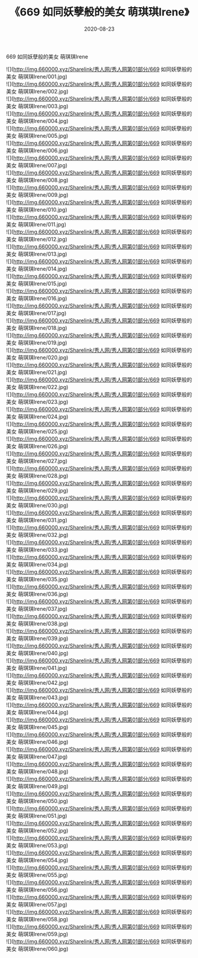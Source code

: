﻿---
layout: post
title:  《669 如同妖孽般的美女 萌琪琪Irene》
date:   2020-08-23
img: http://img.660000.xyz/Sharelink/秀人网/秀人网第01部分/669 如同妖孽般的美女 萌琪琪Irene/000.jpg
categories: [美女, 清纯, 唯美]
---

669 如同妖孽般的美女 萌琪琪Irene

  ![](http://img.660000.xyz/Sharelink/秀人网/秀人网第01部分/669 如同妖孽般的美女 萌琪琪Irene/001.jpg) <br> ![](http://img.660000.xyz/Sharelink/秀人网/秀人网第01部分/669 如同妖孽般的美女 萌琪琪Irene/002.jpg) <br> ![](http://img.660000.xyz/Sharelink/秀人网/秀人网第01部分/669 如同妖孽般的美女 萌琪琪Irene/003.jpg) <br> ![](http://img.660000.xyz/Sharelink/秀人网/秀人网第01部分/669 如同妖孽般的美女 萌琪琪Irene/004.jpg) <br> ![](http://img.660000.xyz/Sharelink/秀人网/秀人网第01部分/669 如同妖孽般的美女 萌琪琪Irene/005.jpg) <br> ![](http://img.660000.xyz/Sharelink/秀人网/秀人网第01部分/669 如同妖孽般的美女 萌琪琪Irene/006.jpg) <br> ![](http://img.660000.xyz/Sharelink/秀人网/秀人网第01部分/669 如同妖孽般的美女 萌琪琪Irene/007.jpg) <br> ![](http://img.660000.xyz/Sharelink/秀人网/秀人网第01部分/669 如同妖孽般的美女 萌琪琪Irene/008.jpg) <br> ![](http://img.660000.xyz/Sharelink/秀人网/秀人网第01部分/669 如同妖孽般的美女 萌琪琪Irene/009.jpg) <br> ![](http://img.660000.xyz/Sharelink/秀人网/秀人网第01部分/669 如同妖孽般的美女 萌琪琪Irene/010.jpg) <br> ![](http://img.660000.xyz/Sharelink/秀人网/秀人网第01部分/669 如同妖孽般的美女 萌琪琪Irene/011.jpg) <br> ![](http://img.660000.xyz/Sharelink/秀人网/秀人网第01部分/669 如同妖孽般的美女 萌琪琪Irene/012.jpg) <br> ![](http://img.660000.xyz/Sharelink/秀人网/秀人网第01部分/669 如同妖孽般的美女 萌琪琪Irene/013.jpg) <br> ![](http://img.660000.xyz/Sharelink/秀人网/秀人网第01部分/669 如同妖孽般的美女 萌琪琪Irene/014.jpg) <br> ![](http://img.660000.xyz/Sharelink/秀人网/秀人网第01部分/669 如同妖孽般的美女 萌琪琪Irene/015.jpg) <br> ![](http://img.660000.xyz/Sharelink/秀人网/秀人网第01部分/669 如同妖孽般的美女 萌琪琪Irene/016.jpg) <br> ![](http://img.660000.xyz/Sharelink/秀人网/秀人网第01部分/669 如同妖孽般的美女 萌琪琪Irene/017.jpg) <br> ![](http://img.660000.xyz/Sharelink/秀人网/秀人网第01部分/669 如同妖孽般的美女 萌琪琪Irene/018.jpg) <br> ![](http://img.660000.xyz/Sharelink/秀人网/秀人网第01部分/669 如同妖孽般的美女 萌琪琪Irene/019.jpg) <br> ![](http://img.660000.xyz/Sharelink/秀人网/秀人网第01部分/669 如同妖孽般的美女 萌琪琪Irene/020.jpg) <br> ![](http://img.660000.xyz/Sharelink/秀人网/秀人网第01部分/669 如同妖孽般的美女 萌琪琪Irene/021.jpg) <br> ![](http://img.660000.xyz/Sharelink/秀人网/秀人网第01部分/669 如同妖孽般的美女 萌琪琪Irene/022.jpg) <br> ![](http://img.660000.xyz/Sharelink/秀人网/秀人网第01部分/669 如同妖孽般的美女 萌琪琪Irene/023.jpg) <br> ![](http://img.660000.xyz/Sharelink/秀人网/秀人网第01部分/669 如同妖孽般的美女 萌琪琪Irene/024.jpg) <br> ![](http://img.660000.xyz/Sharelink/秀人网/秀人网第01部分/669 如同妖孽般的美女 萌琪琪Irene/025.jpg) <br> ![](http://img.660000.xyz/Sharelink/秀人网/秀人网第01部分/669 如同妖孽般的美女 萌琪琪Irene/026.jpg) <br> ![](http://img.660000.xyz/Sharelink/秀人网/秀人网第01部分/669 如同妖孽般的美女 萌琪琪Irene/027.jpg) <br> ![](http://img.660000.xyz/Sharelink/秀人网/秀人网第01部分/669 如同妖孽般的美女 萌琪琪Irene/028.jpg) <br> ![](http://img.660000.xyz/Sharelink/秀人网/秀人网第01部分/669 如同妖孽般的美女 萌琪琪Irene/029.jpg) <br> ![](http://img.660000.xyz/Sharelink/秀人网/秀人网第01部分/669 如同妖孽般的美女 萌琪琪Irene/030.jpg) <br> ![](http://img.660000.xyz/Sharelink/秀人网/秀人网第01部分/669 如同妖孽般的美女 萌琪琪Irene/031.jpg) <br> ![](http://img.660000.xyz/Sharelink/秀人网/秀人网第01部分/669 如同妖孽般的美女 萌琪琪Irene/032.jpg) <br> ![](http://img.660000.xyz/Sharelink/秀人网/秀人网第01部分/669 如同妖孽般的美女 萌琪琪Irene/033.jpg) <br> ![](http://img.660000.xyz/Sharelink/秀人网/秀人网第01部分/669 如同妖孽般的美女 萌琪琪Irene/034.jpg) <br> ![](http://img.660000.xyz/Sharelink/秀人网/秀人网第01部分/669 如同妖孽般的美女 萌琪琪Irene/035.jpg) <br> ![](http://img.660000.xyz/Sharelink/秀人网/秀人网第01部分/669 如同妖孽般的美女 萌琪琪Irene/036.jpg) <br> ![](http://img.660000.xyz/Sharelink/秀人网/秀人网第01部分/669 如同妖孽般的美女 萌琪琪Irene/037.jpg) <br> ![](http://img.660000.xyz/Sharelink/秀人网/秀人网第01部分/669 如同妖孽般的美女 萌琪琪Irene/038.jpg) <br> ![](http://img.660000.xyz/Sharelink/秀人网/秀人网第01部分/669 如同妖孽般的美女 萌琪琪Irene/039.jpg) <br> ![](http://img.660000.xyz/Sharelink/秀人网/秀人网第01部分/669 如同妖孽般的美女 萌琪琪Irene/040.jpg) <br> ![](http://img.660000.xyz/Sharelink/秀人网/秀人网第01部分/669 如同妖孽般的美女 萌琪琪Irene/041.jpg) <br> ![](http://img.660000.xyz/Sharelink/秀人网/秀人网第01部分/669 如同妖孽般的美女 萌琪琪Irene/042.jpg) <br> ![](http://img.660000.xyz/Sharelink/秀人网/秀人网第01部分/669 如同妖孽般的美女 萌琪琪Irene/043.jpg) <br> ![](http://img.660000.xyz/Sharelink/秀人网/秀人网第01部分/669 如同妖孽般的美女 萌琪琪Irene/044.jpg) <br> ![](http://img.660000.xyz/Sharelink/秀人网/秀人网第01部分/669 如同妖孽般的美女 萌琪琪Irene/045.jpg) <br> ![](http://img.660000.xyz/Sharelink/秀人网/秀人网第01部分/669 如同妖孽般的美女 萌琪琪Irene/046.jpg) <br> ![](http://img.660000.xyz/Sharelink/秀人网/秀人网第01部分/669 如同妖孽般的美女 萌琪琪Irene/047.jpg) <br> ![](http://img.660000.xyz/Sharelink/秀人网/秀人网第01部分/669 如同妖孽般的美女 萌琪琪Irene/048.jpg) <br> ![](http://img.660000.xyz/Sharelink/秀人网/秀人网第01部分/669 如同妖孽般的美女 萌琪琪Irene/049.jpg) <br> ![](http://img.660000.xyz/Sharelink/秀人网/秀人网第01部分/669 如同妖孽般的美女 萌琪琪Irene/050.jpg) <br> ![](http://img.660000.xyz/Sharelink/秀人网/秀人网第01部分/669 如同妖孽般的美女 萌琪琪Irene/051.jpg) <br> ![](http://img.660000.xyz/Sharelink/秀人网/秀人网第01部分/669 如同妖孽般的美女 萌琪琪Irene/052.jpg) <br> ![](http://img.660000.xyz/Sharelink/秀人网/秀人网第01部分/669 如同妖孽般的美女 萌琪琪Irene/053.jpg) <br> ![](http://img.660000.xyz/Sharelink/秀人网/秀人网第01部分/669 如同妖孽般的美女 萌琪琪Irene/054.jpg) <br> ![](http://img.660000.xyz/Sharelink/秀人网/秀人网第01部分/669 如同妖孽般的美女 萌琪琪Irene/055.jpg) <br> ![](http://img.660000.xyz/Sharelink/秀人网/秀人网第01部分/669 如同妖孽般的美女 萌琪琪Irene/056.jpg) <br> ![](http://img.660000.xyz/Sharelink/秀人网/秀人网第01部分/669 如同妖孽般的美女 萌琪琪Irene/057.jpg) <br> ![](http://img.660000.xyz/Sharelink/秀人网/秀人网第01部分/669 如同妖孽般的美女 萌琪琪Irene/058.jpg) <br> ![](http://img.660000.xyz/Sharelink/秀人网/秀人网第01部分/669 如同妖孽般的美女 萌琪琪Irene/059.jpg) <br> ![](http://img.660000.xyz/Sharelink/秀人网/秀人网第01部分/669 如同妖孽般的美女 萌琪琪Irene/060.jpg) <br>